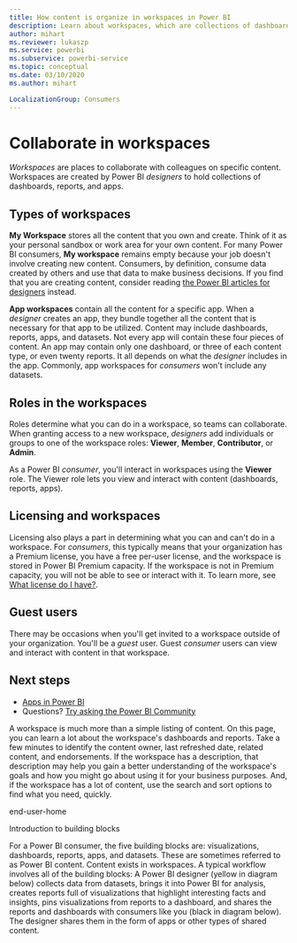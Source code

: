 ```yaml
---
title: How content is organize in workspaces in Power BI
description: Learn about workspaces, which are collections of dashboards and reports built to deliver key metrics for your organization.
author: mihart
ms.reviewer: lukaszp
ms.service: powerbi
ms.subservice: powerbi-service
ms.topic: conceptual
ms.date: 03/10/2020
ms.author: mihart

LocalizationGroup: Consumers
---
```


# Collaborate in workspaces

 *Workspaces* are places to collaborate with colleagues on specific content. Workspaces are created by Power BI *designers* to hold collections of dashboards, reports, and apps. 

## Types of workspaces
**My Workspace** stores all the content that you own and create. Think of it as your personal sandbox or work area for your own content. For many Power BI consumers, **My workspace** remains empty because your job doesn't involve creating new content. Consumers, by definition, consume data created by others and use that data to make business decisions. If you find that you are creating content, consider reading [the Power BI articles for designers](../create-reports/index.md) instead.

**App workspaces** contain all the content for a specific app. When a *designer* creates an app, they bundle together all the content that is necessary for that app to be utilized. Content may include dashboards, reports, apps, and datasets. Not every app will contain these four pieces of content. An app may contain only one dashboard, or three of each content type, or even twenty reports. It all depends on what the *designer* includes in the app. Commonly, app workspaces for *consumers* won't include any datasets.

<art showing different wss>

## Roles in the workspaces

Roles determine what you can do in a workspace, so teams can collaborate.  When granting access to a new workspace, *designers* add individuals or groups to one of the workspace roles: **Viewer**, **Member**, **Contributor**, or **Admin**. 

As a Power BI *consumer*, you'll interact in workspaces using the **Viewer** role. The Viewer role lets you view and interact with content (dashboards, reports, apps). <!--For a detailed list of what you can do as a *consumer* with the Viewer role, see [Viewer role in an organization with Premium](end-user-license.md#viewer-role-in-an-organization-with-a-premium-license).-->

## Licensing and workspaces
Licensing also plays a part in determining what you can and can't do in a workspace. For *consumers*, this typically means that your organization has a Premium license, you have a free per-user license, and the workspace is stored in Power BI Premium capacity.  If the workspace is not in Premium capacity, you will not be able to see or interact with it. To learn more, see [What license do I have?](end-user-license.md).

## Guest users
There may be occasions when you'll get invited to a workspace outside of your organization. You'll be a *guest* user. Guest *consumer* users can view and interact with content in that workspace. 





## Next steps
* [Apps in Power BI](end-user-apps.md)    
* Questions? [Try asking the Power BI Community](https://community.powerbi.com/)













A workspace is much more than a simple listing of content. On this page, you can learn a lot about the workspace's dashboards and reports. Take a few minutes to identify the content owner, last refreshed date, related content, and endorsements. If the workspace has a description, that description may help you gain a better understanding of the workspace's goals and how you might go about using it for your business purposes. And, if the workspace has a lot of content, use the search and sort options to find what you need, quickly.

end-user-home


Introduction to building blocks

For a Power BI consumer, the five building blocks are: visualizations, dashboards, reports, apps, and datasets. These are sometimes referred to as Power BI content. Content exists in workspaces. A typical workflow involves all of the building blocks: A Power BI designer (yellow in diagram below) collects data from datasets, brings it into Power BI for analysis, creates reports full of visualizations that highlight interesting facts and insights, pins visualizations from reports to a dashboard, and shares the reports and dashboards with consumers like you (black in diagram below). The designer shares them in the form of apps or other types of shared content.